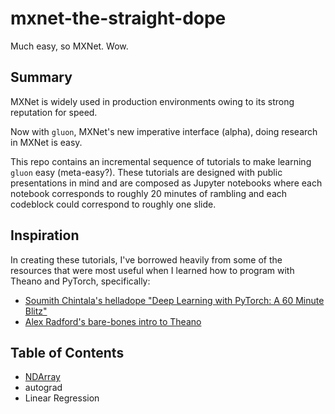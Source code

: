 # mxnet-the-straight-dope
Much easy, so MXNet. Wow.

## Summary
MXNet is widely used in production environments owing to its strong reputation for speed.

Now with ``gluon``, MXNet's new imperative interface (alpha), doing research in MXNet is easy. 

This repo contains an incremental sequence of tutorials to make learning ``gluon`` easy (meta-easy?). These tutorials are designed with public presentations in mind and are composed as Jupyter notebooks where each notebook corresponds to roughly 20 minutes of rambling and each codeblock could correspond to roughly one slide.


## Inspiration 

In creating these tutorials, I've borrowed heavily from some of the resources that were most useful when I learned how to program with Theano and PyTorch, specifically:

* [Soumith Chintala's helladope "Deep Learning with PyTorch: A 60 Minute Blitz"](http://pytorch.org/tutorials/beginner/deep_learning_60min_blitz.html)
* [Alex Radford's bare-bones intro to Theano](https://github.com/Newmu/Theano-Tutorials)

## Table of Contents 
* [NDArray](ndarray.ipynb) 
* autograd
* Linear Regression
